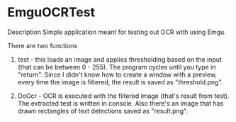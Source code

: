 # EmguOCRTest

Description
Simple application meant for testing out OCR with using Emgu.

There are two functions
1. test - this loads an image and applies thresholding based on the input (that can be between 0 - 255). The program cycles until you type in "return". Since I didn't know how to create a window with a preview, every time the image is filtered, the result is saved as "threshold.png".

2. DoOcr - OCR is executed with the filtered image (that's result from test). The extracted test is written in console. Also there's an image that has drawn rectangles of text detections saved as "result.png".
